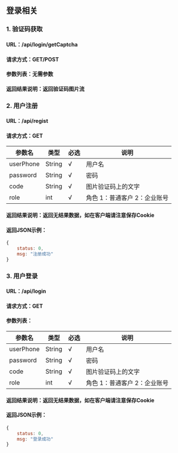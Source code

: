 ## 登录相关

### 1. 验证码获取

#### URL：/api/login/getCaptcha

#### 请求方式：GET/POST

#### 参数列表：无需参数

#### 返回结果说明：返回验证码图片流

### 2. 用户注册

#### URL：/api/regist

#### 请求方式：GET

参数名|类型|必选|说明
-----|---|----|---|
userPhone|String|√|用户名
password|String|√|密码
code|String|√|图片验证码上的文字
role|int|√|角色 1：普通客户 2：企业账号

#### 返回结果说明：返回无结果数据，如在客户端请注意保存Cookie

#### 返回JSON示例：
```js
{
    status: 0,
    msg: "注册成功"
}
```

### 3. 用户登录

#### URL：/api/login

#### 请求方式：GET

#### 参数列表：

参数名|类型|必选|说明
-----|---|----|---|
userPhone|String|√|用户名
password|String|√|密码
code|String|√|图片验证码上的文字
role|int|√|角色 1：普通客户 2：企业账号

#### 返回结果说明：返回无结果数据，如在客户端请注意保存Cookie

#### 返回JSON示例：
```js
{
    status: 0,
    msg: "登录成功"
}
```

